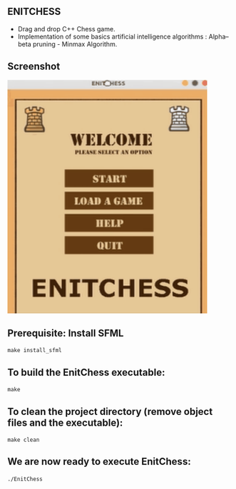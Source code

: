 ## ENITCHESS
* Drag and drop C++ Chess game.
* Implementation of some basics artificial intelligence algorithms : Alpha–beta pruning - Minmax Algorithm.

## Screenshot
<div>
<img src="./img/EnitChess.gif?raw=true" width="448" height="524"/>
</div>

## Prerequisite: Install SFML
```
make install_sfml
```
## To build the EnitChess executable: 
```
make
```
## To clean the project directory (remove object files and the executable):
```
make clean
```
## We are now ready to execute EnitChess:
```
./EnitChess
```
